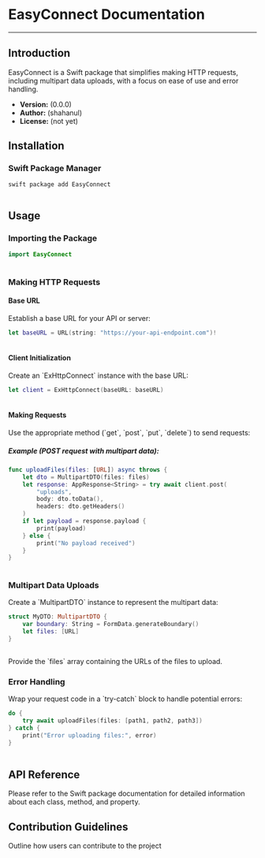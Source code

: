 # EasyConnect Documentation

------------------------------------------------------------------------

## Introduction

EasyConnect is a Swift package that simplifies making HTTP requests,
including multipart data uploads, with a focus on ease of use and error
handling.

-   **Version:** (0.0.0)
-   **Author:** (shahanul)
-   **License:** (not yet)

## Installation

### Swift Package Manager

``` code
swift package add EasyConnect
    
```


## Usage

### Importing the Package

``` swift
import EasyConnect
    
```

### Making HTTP Requests

#### Base URL

Establish a base URL for your API or server:

``` swift
let baseURL = URL(string: "https://your-api-endpoint.com")!
    
```

#### Client Initialization

Create an \`ExHttpConnect\` instance with the base URL:

``` swift
let client = ExHttpConnect(baseURL: baseURL)
    
```

#### Making Requests

Use the appropriate method (\`get\`, \`post\`, \`put\`, \`delete\`) to
send requests:

##### Example (POST request with multipart data):

``` swift
func uploadFiles(files: [URL]) async throws {
    let dto = MultipartDTO(files: files)
    let response: AppResponse<String> = try await client.post(
        "uploads",
        body: dto.toData(),
        headers: dto.getHeaders()
    )
    if let payload = response.payload {
        print(payload)
    } else {
        print("No payload received")
    }
}
    
```

### Multipart Data Uploads

Create a \`MultipartDTO\` instance to represent the multipart data:

``` swift
struct MyDTO: MultipartDTO {
    var boundary: String = FormData.generateBoundary()
    let files: [URL]
}
    
```

Provide the \`files\` array containing the URLs of the files to upload.

### Error Handling

Wrap your request code in a \`try-catch\` block to handle potential
errors:

``` swift
do {
    try await uploadFiles(files: [path1, path2, path3])
} catch {
    print("Error uploading files:", error)
}
    
```

## API Reference

Please refer to the Swift package documentation for detailed information
about each class, method, and property.

## Contribution Guidelines

Outline how users can contribute to the project

